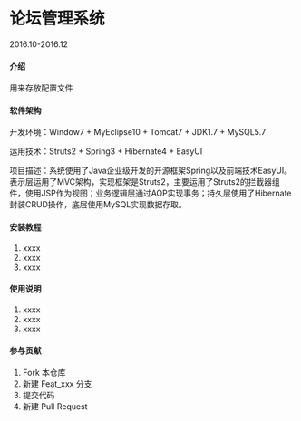# 论坛管理系统
2016.10-2016.12

#### 介绍
用来存放配置文件

#### 软件架构

开发环境：Window7 + MyEclipse10 + Tomcat7 + JDK1.7 + MySQL5.7

运用技术：Struts2 + Spring3 + Hibernate4 + EasyUI

项目描述：系统使用了Java企业级开发的开源框架Spring以及前端技术EasyUI。表示层运用了MVC架构，实现框架是Struts2，主要运用了Struts2的拦截器组件，使用JSP作为视图；业务逻辑层通过AOP实现事务；持久层使用了Hibernate封装CRUD操作，底层使用MySQL实现数据存取。

#### 安装教程

1.  xxxx
2.  xxxx
3.  xxxx

#### 使用说明

1.  xxxx
2.  xxxx
3.  xxxx

#### 参与贡献

1.  Fork 本仓库
2.  新建 Feat_xxx 分支
3.  提交代码
4.  新建 Pull Request
